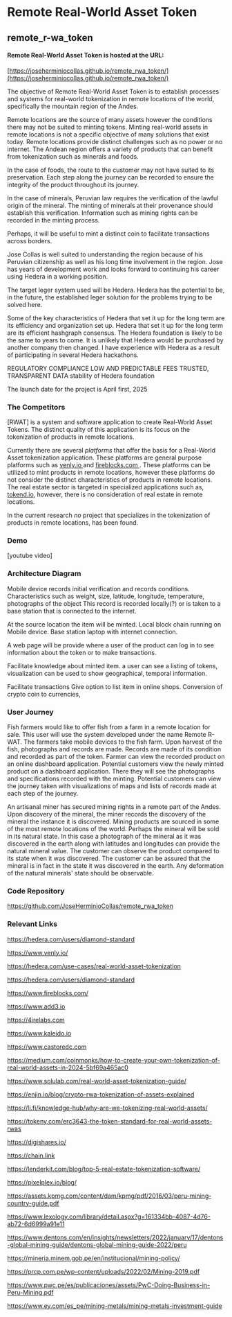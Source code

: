 <h1> Remote Real-World Asset Token</h1>

## remote_r-wa_token

#### Remote Real-World Asset Token is hosted at the URL: 

[https://joseherminiocollas.github.io/remote_rwa_token/](https://joseherminiocollas.github.io/remote_rwa_token/)

The objective of Remote Real-World Asset Token is to establish processes and systems for real-world tokenization in remote locations of the world, specifically the mountain region of the Andes.

Remote locations are the source of many assets however the conditions there may not be suited to minting tokens. Minting real-world assets in remote locations is not a specific objective of many solutions that exist today. Remote locations provide distinct challenges such as no power or no internet. The Andean region offers a variety of products that can benefit from tokenization such as minerals and foods.

In the case of foods, the route to the customer may not have suited to its preservation. 
Each step along the journey can be recorded to ensure the integrity of the product throughout its journey.

In the case of minerals, Peruvian law requires the verification of the lawful origin of the mineral. 
The minting of minerals at their provenance should establish this verification. Information such as mining rights can be recorded in the minting process. 

Perhaps, it will be useful to mint a distinct coin to facilitate transactions across borders.

Jose Collas is well suited to understanding the region because of his Peruvian citizenship as well as his long time involvement in the region. Jose has years of development work and looks forward to continuing his career using Hedera in a working position.

The target leger system used will be Hedera. Hedera has the potential to be, in the future, the established leger solution for the problems trying to be solved here.

Some of the key characteristics of Hedera that set it up for the long term are its efficiency and organization set up. Hedera that set it up for the long term are its efficient hashgraph consensus.
The Hedera foundation is likely to be the same to years to come. It is unlikely that Hedera would be purchased by another company then changed. I have experience with Hedera as a result of participating in several Hedera hackathons.

REGULATORY COMPLIANCE LOW AND PREDICTABLE FEES TRUSTED, TRANSPARENT DATA
stability of Hedera foundation

The launch date for the project is April first, 2025

### The Competitors 

[RWAT] is a system and software application to create Real-World Asset Tokens. 
The distinct quality of this application is its focus on the tokenization of products in remote locations.

Currently there are several <em>platforms</em> that offer the basis for a Real-World Asset tokenization application. 
These platforms are general purpose platforms such as 
<a href="https://www.venly.io"> venly.io </a> and 
<a href="https://www.fireblocks.com/"> fireblocks.com </a>.
These platforms can be utilized to mint products in remote locations, however these platforms do not consider the distinct characteristics of products in remote locations. The real estate sector is targeted in specialized applications such as, <a href="https://tokend.io">tokend.io</a>, however, there is no consideration of real estate in remote locations.

In the current research <em>no</em> project that specializes in the tokenization of products in remote locations, has been found.

### Demo

[youtube video]

### Architecture Diagram

Mobile device records initial verification and records conditions.
Characteristics such as weight, size, latitude, longitude, temperature, photographs of the object
This record is recorded locally(?) or is taken to a base station that is connected to the internet.

At the source location the item will be minted.
Local block chain running on Mobile device.
Base station laptop with internet connection.

A web page will be provide where a user of the product can log in to see information about the token or to make transactions.

Facilitate knowledge about minted item.
a user can see a listing of tokens, visualization can be used to show geographical, temporal information.

Facilitate transactions
Give option to list item in online shops.
Conversion of crypto coin to currencies, 

### User Journey

Fish farmers would like to offer fish from a farm in a remote location for sale. 
This user will use the system developed under the name Remote R-WAT.
The farmers take mobile devices to the fish farm. Upon harvest of the fish, photographs and records are made. Records are made of its condition and recorded as part of the token.
Farmer can view the recorded product on an online dashboard application.
Potential customers view the newly minted product on a dashboard application.
There they will see the photographs and specifications recorded with the minting.
Potential customers can view the journey taken with visualizations of maps and lists of records made at each step of the journey.

An artisanal miner has secured mining rights in a remote part of the Andes.
Upon discovery of the mineral, the miner records the discovery of the mineral the instance it is discovered. Mining products are sourced in some of the most remote locations of the world.
Perhaps the mineral will be sold in its natural state. In this case a photograph of the mineral as it was discovered in the earth along with latitudes and longitudes can provide the natural mineral value.
The customer can observe the product compared to its state when it was discovered. The customer can be assured that the mineral is in fact in the state it was discovered in the earth. Any deformation of the natural minerals' state should be observable.

### Code Repository

<a href="https://github.com/JoseHerminioCollas/remote_rwa_token">https://github.com/JoseHerminioCollas/remote_rwa_token</a>

### Relevant Links

https://hedera.com/users/diamond-standard

https://www.venly.io/

https://hedera.com/use-cases/real-world-asset-tokenization

https://hedera.com/users/diamond-standard

https://www.fireblocks.com/

https://www.add3.io

https://4irelabs.com

https://www.kaleido.io

https://www.castoredc.com

https://medium.com/coinmonks/how-to-create-your-own-tokenization-of-real-world-assets-in-2024-5bf69a465ac0

https://www.solulab.com/real-world-asset-tokenization-guide/

https://enjin.io/blog/crypto-rwa-tokenization-of-assets-explained

https://li.fi/knowledge-hub/why-are-we-tokenizing-real-world-assets/

https://tokeny.com/erc3643-the-token-standard-for-real-world-assets-rwas

https://digishares.io/

https://chain.link

https://lenderkit.com/blog/top-5-real-estate-tokenization-software/

https://pixelplex.io/blog/

https://assets.kpmg.com/content/dam/kpmg/pdf/2016/03/peru-mining-country-guide.pdf

https://www.lexology.com/library/detail.aspx?g=161334bb-4087-4d76-ab72-6d6999a91e11

https://www.dentons.com/en/insights/newsletters/2022/january/17/dentons-global-mining-guide/dentons-global-mining-guide-2022/peru

https://mineria.minem.gob.pe/en/institucional/mining-policy/

https://prcp.com.pe/wp-content/uploads/2022/02/Mining-2019.pdf

https://www.pwc.pe/es/publicaciones/assets/PwC-Doing-Business-in-Peru-Mining.pdf

https://www.ey.com/es_pe/mining-metals/mining-metals-investment-guide